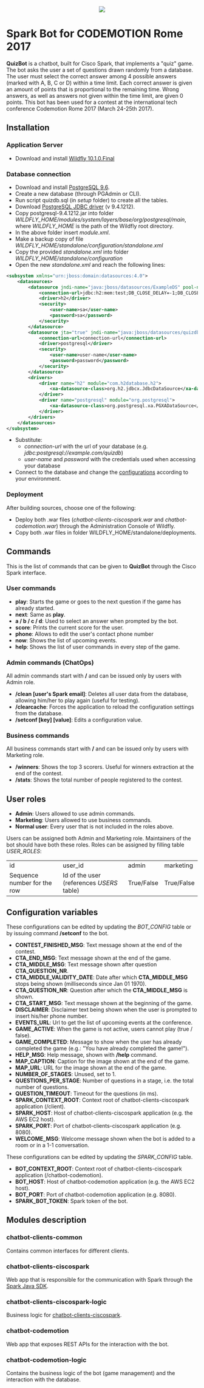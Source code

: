 <center><img src="https://s3.eu-central-1.amazonaws.com/github-lucacalabrese-assets/codemotion-spark-bot/title.jpg"/></center>

Spark Bot for CODEMOTION Rome 2017
====================================

**QuizBot** is a chatbot, built for Cisco Spark, that implements a "quiz" game. The bot asks the user a set of questions drawn randomly from a database. The user must select the correct answer among 4 possible answers (marked with A, B, C or D) within a time limit. Each correct answer is given an amount of points that is proportional to the remaining time. Wrong answers, as well as answers not given within the time limit, are given 0 points.
This bot has been used for a contest at the international tech conference Codemotion Rome 2017 (March 24-25th 2017).

Installation
------------
### Application Server
* Download and install <a href="http://wildfly.org/downloads/">Wildfly 10.1.0.Final</a>

### Database connection
* Download and install <a href="https://www.postgresql.org/download/">PostgreSQL 9.6</a>.
* Create a new database (through PGAdmin or CLI).
* Run script quizdb.sql (in *setup* folder) to create all the tables.
* Download <a href="https://jdbc.postgresql.org/download.html">PostgreSQL JDBC driver</a> (v 9.4.1212).
* Copy postgresql-9.4.1212.jar into folder *WILDFLY_HOME/modules/system/layers/base/org/postgresql/main*, where *WILDFLY_HOME* is the path of the Wildfly root directory.
* In the above folder insert *module.xml*.
* Make a backup copy of file *WILDFLY_HOME/standalone/configuration/standalone.xml*
* Copy the provided *standalone.xml* into folder *WILDFLY_HOME/standalone/configuration*
* Open the new *standalone.xml* and reach the following lines:
```xml
<subsystem xmlns="urn:jboss:domain:datasources:4.0">
	<datasources>
		<datasource jndi-name="java:jboss/datasources/ExampleDS" pool-name="ExampleDS" enabled="true" use-java-context="true">
			<connection-url>jdbc:h2:mem:test;DB_CLOSE_DELAY=-1;DB_CLOSE_ON_EXIT=FALSE</connection-url>
			<driver>h2</driver>
			<security>
				<user-name>sa</user-name>
				<password>sa</password>
			</security>
		</datasource>
		<datasource jta="true" jndi-name="java:jboss/datasources/quizdb" pool-name="quizdb" enabled="true" use-java-context="true">
			<connection-url>connection-url</connection-url>
			<driver>postgresql</driver>
			<security>
				<user-name>user-name</user-name>
				<password>password</password>
			</security>
		</datasource>
		<drivers>
			<driver name="h2" module="com.h2database.h2">
				<xa-datasource-class>org.h2.jdbcx.JdbcDataSource</xa-datasource-class>
			</driver>
			<driver name="postgresql" module="org.postgresql">
				<xa-datasource-class>org.postgresql.xa.PGXADataSource</xa-datasource-class>
			</driver>
		</drivers>
	</datasources>
</subsystem>
```
* Substitute:
  * *connection-url* with the url of your database (e.g. *jdbc:postgresql://example.com/quizdb*)
  * *user-name* and *password* with the credentials used when accessing your database
* Connect to the database and change the [configurations](#configuration-variables) according to your environment.

### Deployment
After building sources, choose one of the following:
* Deploy both .war files (*chatbot-clients-ciscospark.war* and *chatbot-codemotion.war*) through the Administration Console of Wildfly.
* Copy both .war files in folder WILDFLY_HOME/standalone/deployments.

Commands
--------
This is the list of commands that can be given to **QuizBot** through the Cisco Spark interface.

### User commands

* **play**: Starts the game or goes to the next question if the game has already started.
* **next**: Same as <b>play</b>.
* **a / b / c / d**: Used to select an answer when prompted by the bot.
* **score**: Prints the current score for the user.
* **phone**: Allows to edit the user's contact phone number
* **now**: Shows the list of upcoming events.
* **help**: Shows the list of user commands in every step of the game.

### Admin commands (ChatOps)
All admin commands start with **/** and can be issued only by users with Admin role.
* **/clean [user's Spark email]**: Deletes all user data from the database, allowing him/her to play again (useful for testing).
* **/clearcache**: Forces the application to reload the configuration settings from the database.
* **/setconf [key] [value]**: Edits a configuration value.

### Business commands
All business commands start with **/** and can be issued only by users with Marketing role.
* **/winners**: Shows the top 3 scorers. Useful for winners extraction at the end of the contest.
* **/stats**: Shows the total number of people registered to the contest.

User roles
----------

* **Admin**: Users allowed to use admin commands.
* **Marketing**: Users allowed to use business commands.
* **Normal user**: Every user that is not included in the roles above.

Users can be assigned both Admin and Marketing role. Maintainers of the bot should have both these roles.
Roles can be assigned by filling table *USER_ROLES*:

<table>
<h>
<td>id</td>
<td>user_id</td>
<td>admin</td>
<td>marketing</td>
</h>
<tr>
<td>Sequence number for the row</td>
<td>Id of the user (references <i>USERS</i> table)</td>
<td>True/False</td>
<td>True/False</td>
</tr>
</table>

Configuration variables
-----------------------

These configurations can be edited by updating the *BOT_CONFIG* table or by issuing command **/setconf** to the bot. 
* **CONTEST_FINISHED_MSG**: Text message shown at the end of the contest.
* **CTA_END_MSG**: Text message shown at the end of the game.
* **CTA_MIDDLE_MSG**: Text message shown after question **CTA_QUESTION_NR**.
* **CTA_MIDDLE_VALIDITY_DATE**: Date after which **CTA_MIDDLE_MSG** stops being shown (milliseconds since Jan 01 1970).
* **CTA_QUESTION_NR**: Question after which the **CTA_MIDDLE_MSG** is shown.
* **CTA_START_MSG**: Text message shown at the beginning of the game.
* **DISCLAIMER**: Disclaimer text being shown when the user is prompted to insert his/her phone number.
* **EVENTS_URL**: Url to get the list of upcoming events at the conference. 
* **GAME_ACTIVE**: When the game is not active, users cannot play (true / false).
* **GAME_COMPLETED**: Message to show when the user has already completed the game (e.g.: "You have already completed the game!").
* **HELP_MSG**: Help message, shown with **/help** command.
* **MAP_CAPTION**: Caption for the image shown at the end of the game.
* **MAP_URL**: URL for the image shown at the end of the game.
* **NUMBER_OF_STAGES**: Unused, set to 1.
* **QUESTIONS_PER_STAGE**: Number of questions in a stage, i.e. the total number of questions.
* **QUESTION_TIMEOUT**: Timeout for the questions (in ms).
* **SPARK_CONTEXT_ROOT**: Context root of chatbot-clients-ciscospark application (/client).
* **SPARK_HOST**: Host of chatbot-clients-ciscospark application (e.g. the AWS EC2 host).
* **SPARK_PORT**: Port of chatbot-clients-ciscospark application (e.g. 8080).
* **WELCOME_MSG**: Welcome message shown when the bot is added to a room or in a 1-1 conversation.

These configurations can be edited by updating the *SPARK_CONFIG* table.
* **BOT_CONTEXT_ROOT**: Context root of chatbot-clients-ciscospark application (/chatbot-codemotion).
* **BOT_HOST**: Host of chatbot-codemotion application (e.g. the AWS EC2 host).
* **BOT_PORT**: Port of chatbot-codemotion application (e.g. 8080).
* **SPARK_BOT_TOKEN**: Spark token of the bot.

Modules description
-------------------

### chatbot-clients-common
Contains common interfaces for different clients.

### chatbot-clients-ciscospark
Web app that is responsible for the communication with Spark through the <a href="https://github.com/ciscospark/spark-java-sdk">Spark Java SDK</a>.

### chatbot-clients-ciscospark-logic
Business logic for <a href="https://github.com/LucaCalabrese/codemotion-spark-bot#chatbot-clients-ciscospark">chatbot-clients-ciscospark</a>.

### chatbot-codemotion
Web app that exposes REST APIs for the interaction with the bot.

### chatbot-codemotion-logic
Contains the business logic of the bot (game management) and the interaction with the database.
